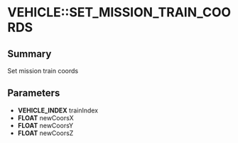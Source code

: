 # VEHICLE::SET_MISSION_TRAIN_COORDS

## Summary
Set mission train coords

## Parameters
* **VEHICLE_INDEX** trainIndex
* **FLOAT** newCoorsX
* **FLOAT** newCoorsY
* **FLOAT** newCoorsZ